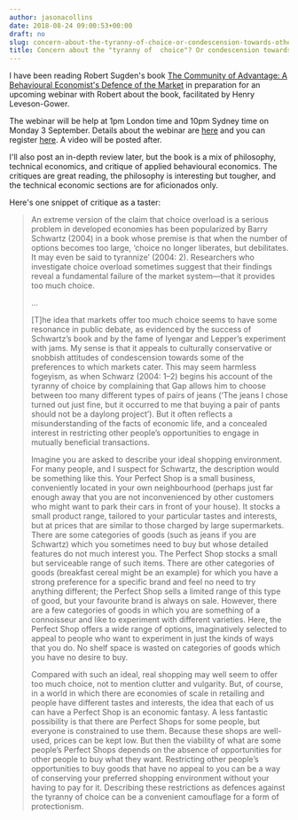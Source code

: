 ```yaml
---
author: jasonacollins
date: 2018-08-24 09:00:53+00:00
draft: no
slug: concern-about-the-tyranny-of-choice-or-condescension-towards-others-preferences
title: Concern about the "tyranny of  choice"? Or condescension towards others’ preferences?
---
```


I have been reading Robert Sugden's book [The Community of Advantage: A Behavioural Economist's Defence of the Market](https://www.jasoncollins.blog/robert-sugdens-the-community-of-advantage-a-behavioural-economists-defence-of-the-market/) in preparation for an upcoming webinar with Robert about the book, facilitated by Henry Leveson-Gower.

The webinar will be help at 1pm London time and 10pm Sydney time on Monday 3 September. Details about the webinar are [here](https://10yearsafterthecrash.com/events/challenging-nudge-economics-reframing-markets-as-communities-of-advantage/) and you can register [here](https://zoom.us/webinar/register/WN_VtRtAHQeSF2xVZu03tg_WA). A video will be posted after.

I'll also post an in-depth review later, but the book is a mix of philosophy, technical economics, and critique of applied behavioural economics. The critiques are great reading, the philosophy is interesting but tougher, and the technical economic sections are for aficionados only.

Here's one snippet of critique as a taster:


<blockquote>An extreme version of the claim that choice overload is a serious problem in developed economies has been popularized by Barry Schwartz (2004) in a book whose premise is that when the number of options becomes too large, ‘choice no longer liberates, but debilitates. It may even be said to tyrannize’ (2004: 2). Researchers who investigate choice overload sometimes suggest that their findings reveal a fundamental failure of the market system—that it provides too much choice.

...

[T]he idea that markets offer too much choice seems to have some resonance in public debate, as evidenced by the success of Schwartz’s book and by the fame of Iyengar and Lepper’s experiment with jams. My sense is that it appeals to culturally conservative or snobbish attitudes of condescension towards some of the preferences to which markets cater. This may seem harmless fogeyism, as when Schwarz (2004: 1–2) begins his account of the tyranny of choice by complaining that Gap allows him to choose between too many different types of pairs of jeans (‘The jeans I chose turned out just fine, but it occurred to me that buying a pair of pants should not be a daylong project’). But it often reflects a misunderstanding of the facts of economic life, and a concealed interest in restricting other people’s opportunities to engage in mutually beneficial transactions.

Imagine you are asked to describe your ideal shopping environment. For many people, and I suspect for Schwartz, the description would be something like this. Your Perfect Shop is a small business, conveniently located in your own neighbourhood (perhaps just far enough away that you are not inconvenienced by other customers who might want to park their cars in front of your house). It stocks a small product range, tailored to your particular tastes and interests, but at prices that are similar to those charged by large supermarkets. There are some categories of goods (such as jeans if you are Schwartz) which you sometimes need to buy but whose detailed features do not much interest you. The Perfect Shop stocks a small but serviceable range of such items. There are other categories of goods (breakfast cereal might be an example) for which you have a strong preference for a specific brand and feel no need to try anything different; the Perfect Shop sells a limited range of this type of good, but your favourite brand is always on sale. However, there are a few categories of goods in which you are something of a connoisseur and like to experiment with different varieties. Here, the Perfect Shop offers a wide range of options, imaginatively selected to appeal to people who want to experiment in just the kinds of ways that you do. No shelf space is wasted on categories of goods which you have no desire to buy.

Compared with such an ideal, real shopping may well seem to offer too much choice, not to mention clutter and vulgarity. But, of course, in a world in which there are economies of scale in retailing and people have different tastes and interests, the idea that each of us can have a Perfect Shop is an economic fantasy. A less fantastic possibility is that there are Perfect Shops for some people, but everyone is constrained to use them. Because these shops are well-used, prices can be kept low. But then the viability of what are some people’s Perfect Shops depends on the absence of opportunities for other people to buy what they want. Restricting other people’s opportunities to buy goods that have no appeal to you can be a way of conserving your preferred shopping environment without your having to pay for it. Describing these restrictions as defences against the tyranny of choice can be a convenient camouflage for a form of protectionism.</blockquote>
